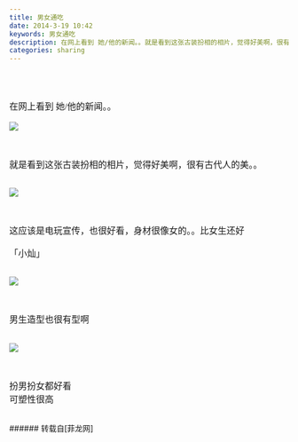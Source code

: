 ```yaml
---
title: 男女通吃
date: 2014-3-19 10:42
keywords: 男女通吃
description: 在网上看到 她/他的新闻。。就是看到这张古装扮相的相片，觉得好美啊，很有古代人的美。。这应该是电玩宣传，也很好看，身材很像女的。。比女生还好「小灿」男生造型也很有型啊扮男扮女都好看可塑性很高
categories: sharing
---
```

<td class="t_f" id="postmessage_102737">

<br/>
<br/>
<br/>
<font face="微软雅黑"><font size="3">在网上看到 她/他的新闻。。</font></font><br/>
<br/>
<font face="微软雅黑"><font size="3">

<img aid="44349" data-cf-modified-5ccaca5b232d73b9a8b4bc81-="" file="data/attachment/forum/201403/19/103010foccl313k10zzkv4.jpg.thumb.jpg" id="aimg_44349" inpost="1" onclick="" onmouseover="" src="http://www.flw.ph/data/attachment/forum/201403/19/103010foccl313k10zzkv4.jpg" style="cursor:pointer" zoomfile="data/attachment/forum/201403/19/103010foccl313k10zzkv4.jpg"/>


</font></font><br/>
<br/>
<font face="微软雅黑"><font size="3">就是看到这张古装扮相的相片，觉得好美啊，很有古代人的美。。</font></font><br/>
<br/>
<font face="微软雅黑"><font size="3">

<img aid="44346" data-cf-modified-5ccaca5b232d73b9a8b4bc81-="" file="data/attachment/forum/201403/19/103006r95671vt0atb0le4.jpg.thumb.jpg" id="aimg_44346" inpost="1" onclick="" onmouseover="" src="http://www.flw.ph/data/attachment/forum/201403/19/103006r95671vt0atb0le4.jpg" style="cursor:pointer" zoomfile="data/attachment/forum/201403/19/103006r95671vt0atb0le4.jpg"/>


</font></font><br/>
<br/>
<font face="微软雅黑"><font size="3">这应该是电玩宣传，也很好看，身材很像女的。。比女生还好</font></font><br/>
<br/>
<font face="微软雅黑"><font size="3">「小灿」</font></font><br/>
<br/>
<font face="微软雅黑"><font size="3">

<img aid="44347" data-cf-modified-5ccaca5b232d73b9a8b4bc81-="" file="data/attachment/forum/201403/19/103007xtgzcccacltaa3lr.jpg.thumb.jpg" id="aimg_44347" inpost="1" onclick="" onmouseover="" src="http://www.flw.ph/data/attachment/forum/201403/19/103007xtgzcccacltaa3lr.jpg" style="cursor:pointer" zoomfile="data/attachment/forum/201403/19/103007xtgzcccacltaa3lr.jpg"/>


</font></font><br/>
<br/>
<font face="微软雅黑"><font size="3">男生造型也很有型啊<br/>
<br/>

<img aid="44348" data-cf-modified-5ccaca5b232d73b9a8b4bc81-="" file="data/attachment/forum/201403/19/103009p66vvtdq7d6rq5t6.jpg.thumb.jpg" id="aimg_44348" inpost="1" onclick="" onmouseover="" src="http://www.flw.ph/data/attachment/forum/201403/19/103009p66vvtdq7d6rq5t6.jpg" style="cursor:pointer" zoomfile="data/attachment/forum/201403/19/103009p66vvtdq7d6rq5t6.jpg"/>


</font></font><br/>
<br/>
<font face="微软雅黑"><font size="3">扮男扮女都好看</font></font><br/>
<font face="微软雅黑"><font size="3">可塑性很高</font></font><br/>
<br/>
</td>
###### 转载自[菲龙网]